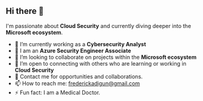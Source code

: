 ## Hi there 👋

I'm passionate about **Cloud Security** and currently diving deeper into the **Microsoft ecosystem**.  

- 🔭 I’m currently working as a **Cybersecurity Analyst**  
- 🌱 I am an **Azure Security Engineer Associate**  
- 👯 I’m looking to collaborate on projects within the **Microsoft ecosystem**  
- 🤔 I’m open to connecting with others who are learning or working in **Cloud Security**  
- 💬 Contact me for opportunities and collaborations.
- 📫 How to reach me: frederickadigun@gmail.com
- ⚡ Fun fact: I am a Medical Doctor.
<!--
**Swagoon99/Swagoon99** is a ✨ _special_ ✨ repository because its `README.md` (this file) appears on your GitHub profile.
-->

